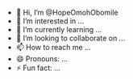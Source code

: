 - 👋 Hi, I’m @HopeOmohObomile
- 👀 I’m interested in ...
- 🌱 I’m currently learning ...
- 💞️ I’m looking to collaborate on ...
- 📫 How to reach me ...
- 😄 Pronouns: ...
- ⚡ Fun fact: ...

<!---
HopeOmohObomile/HopeOmohObomile is a ✨ special ✨ repository because its `README.md` (this file) appears on your GitHub profile.
You can click the Preview link to take a look at your changes.
--->
